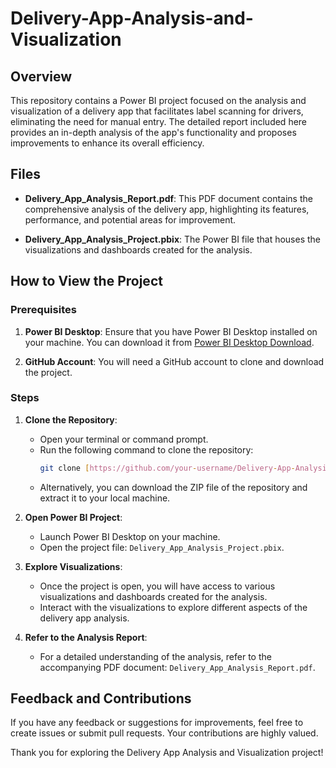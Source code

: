 # Delivery-App-Analysis-and-Visualization

## Overview
This repository contains a Power BI project focused on the analysis and visualization of a delivery app that facilitates label scanning for drivers, eliminating the need for manual entry. The detailed report included here provides an in-depth analysis of the app's functionality and proposes improvements to enhance its overall efficiency.

## Files
- **Delivery_App_Analysis_Report.pdf**: This PDF document contains the comprehensive analysis of the delivery app, highlighting its features, performance, and potential areas for improvement.

- **Delivery_App_Analysis_Project.pbix**: The Power BI file that houses the visualizations and dashboards created for the analysis.

## How to View the Project

### Prerequisites
1. **Power BI Desktop**: Ensure that you have Power BI Desktop installed on your machine. You can download it from [Power BI Desktop Download](https://powerbi.microsoft.com/desktop/).

2. **GitHub Account**: You will need a GitHub account to clone and download the project.

### Steps
1. **Clone the Repository**:
   - Open your terminal or command prompt.
   - Run the following command to clone the repository:
     ```bash
     git clone [https://github.com/your-username/Delivery-App-Analysis-and-Visualization](https://github.com/joshua-dada-mayowa/Delivery-App-Analysis-and-Visualisation).git
     ```
   - Alternatively, you can download the ZIP file of the repository and extract it to your local machine.

2. **Open Power BI Project**:
   - Launch Power BI Desktop on your machine.
   - Open the project file: `Delivery_App_Analysis_Project.pbix`.

3. **Explore Visualizations**:
   - Once the project is open, you will have access to various visualizations and dashboards created for the analysis.
   - Interact with the visualizations to explore different aspects of the delivery app analysis.

4. **Refer to the Analysis Report**:
   - For a detailed understanding of the analysis, refer to the accompanying PDF document: `Delivery_App_Analysis_Report.pdf`.

## Feedback and Contributions
If you have any feedback or suggestions for improvements, feel free to create issues or submit pull requests. Your contributions are highly valued.

Thank you for exploring the Delivery App Analysis and Visualization project!
